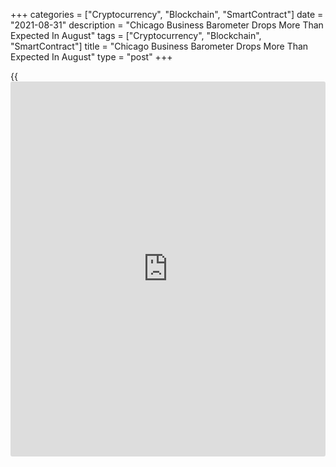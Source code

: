 +++
categories = ["Cryptocurrency", "Blockchain", "SmartContract"]
date = "2021-08-31"
description = "Chicago Business Barometer Drops More Than Expected In August"
tags = ["Cryptocurrency", "Blockchain", "SmartContract"]
title = "Chicago Business Barometer Drops More Than Expected In August"
type = "post"
+++

{{<iframe id="large-banner" src="https://www.bounty.group/#slide=21.0" width="100%" height="600" scrolling="no" style="border: 0px solid rgb(216, 221, 230); border-radius: 3px;">}}

MNI Indicators released a report on Tuesday showing a significant
slowdown in the pace of growth in Chicago-area [business][1] activity.

The report showed MNI Indicators' Chicago business barometer slumped to
66.8 in August from 73.4 in July, although a reading above 50 still
indicates growth. Economists had expected the index to drop to 68.0.

The slowdown in the pace of growth came as firms said the available
supply of raw materials and workers isn't sufficient to keep up with new
orders.

The order backlogs index surged up 11.6 points to 81.6, the highest
reading since 1951, as firms reported a shortage of materials, freight
inconsistencies, and insufficient staff.

Meanwhile, the report said the production index tumbled by 7.8 points to
61.0, while the new orders index slid 4.4 points to 67.8.

The prices paid index increased 2.3 points to 93.9, hitting the highest
level since 1979, as companies continued to report higher costs for
production materials.

For comments and feedback [contact](https://www.playgroundfx.com/contact/): editorial@rtt[news](https://www.letsplayfx.com/blog/forex-news-website/).com

[Economic News][2]

 **What parts of the world are seeing the best (and worst) economic
performances lately? Click[here][3] to check out our [Econ Scorecard][3]
and find out! See up-to-the-moment [ranking](https://www.playgroundfx.com/blog/crypto-exchange-ranking/)s for the best and worst
performers in [GDP][4], [unemployment rate][5], [inflation][6] and much
more.**

   1. www.rtt[news](https://www.letsplayfx.com/blog/forex-news-website/).com/Content/Business.aspx
   2. www.rtt[news](https://www.letsplayfx.com/blog/forex-news-website/).com/Content/EconomicNews.aspx
   3. www.rtt[news](https://www.letsplayfx.com/blog/forex-news-website/).com/economic-scorecard/world-rank/unemployment-rate/highest-performance.aspx
   4. www.rtt[news](https://www.letsplayfx.com/blog/forex-news-website/).com/economic-scorecard/world-rank/GDP/highest-performance.aspx
   5. www.rtt[news](https://www.letsplayfx.com/blog/forex-news-website/).com/economic-scorecard/world-rank/unemployment-rate/lowest-performance.aspx
   6. www.rtt[news](https://www.letsplayfx.com/blog/forex-news-website/).com/economic-scorecard/world-rank/CPI/highest-performance.aspx